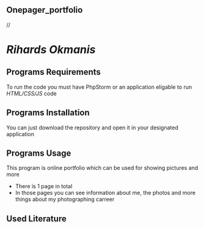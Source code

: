 ## Onepager_portfolio
//
# _Rihards Okmanis_

## Programs Requirements

To run the code you must have PhpStorm or an application eligable to run _HTML/CSS/JS_ code

## Programs Installation

You can just download the repository and open it in your designated application

## Programs Usage 

This program is online portfolio which can be used for showing pictures and more 
* There is 1 page in total
* In those pages you can see information about me, the photos and more things about my photographing carreer

## Used Literature
